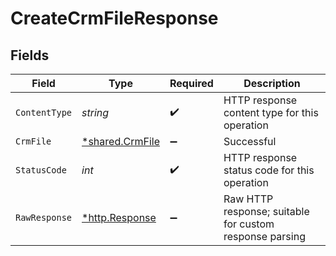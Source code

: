 # CreateCrmFileResponse


## Fields

| Field                                                    | Type                                                     | Required                                                 | Description                                              |
| -------------------------------------------------------- | -------------------------------------------------------- | -------------------------------------------------------- | -------------------------------------------------------- |
| `ContentType`                                            | *string*                                                 | :heavy_check_mark:                                       | HTTP response content type for this operation            |
| `CrmFile`                                                | [*shared.CrmFile](../../../pkg/models/shared/crmfile.md) | :heavy_minus_sign:                                       | Successful                                               |
| `StatusCode`                                             | *int*                                                    | :heavy_check_mark:                                       | HTTP response status code for this operation             |
| `RawResponse`                                            | [*http.Response](https://pkg.go.dev/net/http#Response)   | :heavy_minus_sign:                                       | Raw HTTP response; suitable for custom response parsing  |